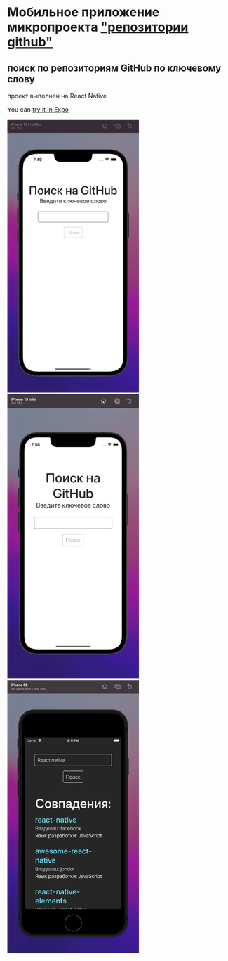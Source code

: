 # Мобильное приложение микропроекта ["репозитории github"](https://github.com/Dmitry-Filippov/github-reps)

## поиск по репозиториям GitHub по ключевому слову

проект выполнен на React Native

You can [try it in Expo](https://snack.expo.dev/@demodima97/0503c5)


<img src="https://github.com/Dmitry-Filippov/github-reps-mobile/raw/additional/imgs/13_pro_max.png" width="300" /><img src="https://github.com/Dmitry-Filippov/github-reps-mobile/raw/additional/imgs/13_mini.png" width="300" /><img src="https://github.com/Dmitry-Filippov/github-reps-mobile/raw/additional/imgs/SE.png" width="300" />
